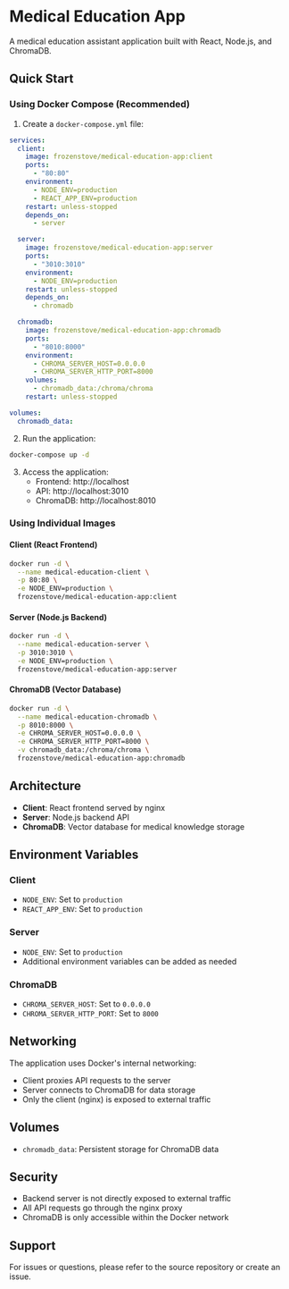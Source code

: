 # Medical Education App

A medical education assistant application built with React, Node.js, and ChromaDB.

## Quick Start

### Using Docker Compose (Recommended)

1. Create a `docker-compose.yml` file:

```yaml
services:
  client:
    image: frozenstove/medical-education-app:client
    ports:
      - "80:80"
    environment:
      - NODE_ENV=production
      - REACT_APP_ENV=production
    restart: unless-stopped
    depends_on:
      - server

  server:
    image: frozenstove/medical-education-app:server
    ports:
      - "3010:3010"
    environment:
      - NODE_ENV=production
    restart: unless-stopped
    depends_on:
      - chromadb

  chromadb:
    image: frozenstove/medical-education-app:chromadb
    ports:
      - "8010:8000"
    environment:
      - CHROMA_SERVER_HOST=0.0.0.0
      - CHROMA_SERVER_HTTP_PORT=8000
    volumes:
      - chromadb_data:/chroma/chroma
    restart: unless-stopped

volumes:
  chromadb_data:
```

2. Run the application:

```bash
docker-compose up -d
```

3. Access the application:
   - Frontend: http://localhost
   - API: http://localhost:3010
   - ChromaDB: http://localhost:8010

### Using Individual Images

#### Client (React Frontend)
```bash
docker run -d \
  --name medical-education-client \
  -p 80:80 \
  -e NODE_ENV=production \
  frozenstove/medical-education-app:client
```

#### Server (Node.js Backend)
```bash
docker run -d \
  --name medical-education-server \
  -p 3010:3010 \
  -e NODE_ENV=production \
  frozenstove/medical-education-app:server
```

#### ChromaDB (Vector Database)
```bash
docker run -d \
  --name medical-education-chromadb \
  -p 8010:8000 \
  -e CHROMA_SERVER_HOST=0.0.0.0 \
  -e CHROMA_SERVER_HTTP_PORT=8000 \
  -v chromadb_data:/chroma/chroma \
  frozenstove/medical-education-app:chromadb
```

## Architecture

- **Client**: React frontend served by nginx
- **Server**: Node.js backend API
- **ChromaDB**: Vector database for medical knowledge storage

## Environment Variables

### Client
- `NODE_ENV`: Set to `production`
- `REACT_APP_ENV`: Set to `production`

### Server
- `NODE_ENV`: Set to `production`
- Additional environment variables can be added as needed

### ChromaDB
- `CHROMA_SERVER_HOST`: Set to `0.0.0.0`
- `CHROMA_SERVER_HTTP_PORT`: Set to `8000`

## Networking

The application uses Docker's internal networking:
- Client proxies API requests to the server
- Server connects to ChromaDB for data storage
- Only the client (nginx) is exposed to external traffic

## Volumes

- `chromadb_data`: Persistent storage for ChromaDB data

## Security

- Backend server is not directly exposed to external traffic
- All API requests go through the nginx proxy
- ChromaDB is only accessible within the Docker network

## Support

For issues or questions, please refer to the source repository or create an issue. 